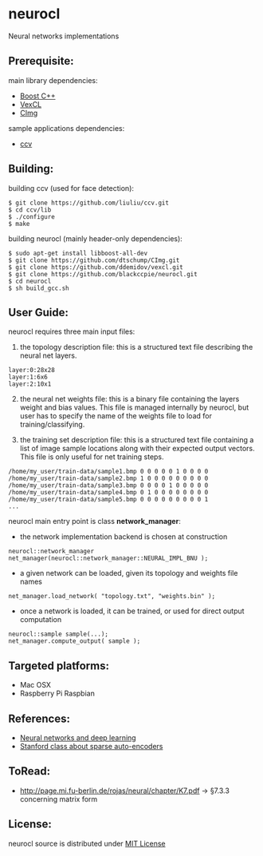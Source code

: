 # neurocl
Neural networks implementations

## Prerequisite:

main library dependencies:

- [Boost C++](https://github.com/boostorg)
- [VexCL](https://github.com/ddemidov/vexcl)
- [CImg](https://github.com/dtschump/CImg)

sample applications dependencies:

- [ccv](http://libccv.org)

## Building:

building ccv (used for face detection):
```
$ git clone https://github.com/liuliu/ccv.git
$ cd ccv/lib
$ ./configure
$ make
```

building neurocl (mainly header-only dependencies):
```
$ sudo apt-get install libboost-all-dev
$ git clone https://github.com/dtschump/CImg.git
$ git clone https://github.com/ddemidov/vexcl.git
$ git clone https://github.com/blackccpie/neurocl.git
$ cd neurocl
$ sh build_gcc.sh
```

## User Guide:

neurocl requires three main input files:

1. the topology description file: this is a structured text file describing the neural net layers.
```
layer:0:28x28
layer:1:6x6
layer:2:10x1
```
2. the neural net weights file: this is a binary file containing the layers weight and bias values. This file is managed internally by neurocl, but user has to specify the name of the weights file to load for training/classifying.

3. the training set description file: this is a structured text file containing a list of image sample locations along with their expected output vectors. This file is only useful for net training steps.
```
/home/my_user/train-data/sample1.bmp 0 0 0 0 0 1 0 0 0 0
/home/my_user/train-data/sample2.bmp 1 0 0 0 0 0 0 0 0 0
/home/my_user/train-data/sample3.bmp 0 0 0 0 1 0 0 0 0 0
/home/my_user/train-data/sample4.bmp 0 1 0 0 0 0 0 0 0 0
/home/my_user/train-data/sample5.bmp 0 0 0 0 0 0 0 0 0 1
...
```

neurocl main entry point is class **network_manager**:
- the network implementation backend is chosen at construction
```
neurocl::network_manager net_manager(neurocl::network_manager::NEURAL_IMPL_BNU );
```
- a given network can be loaded, given its topology and weights file names
```
net_manager.load_network( "topology.txt", "weights.bin" );
```
- once a network is loaded, it can be trained, or used for direct output computation
```
neurocl::sample sample(...);
net_manager.compute_output( sample );
```

## Targeted platforms:

- Mac OSX
- Raspberry Pi Raspbian

## References:
- [Neural networks and deep learning](http://neuralnetworksanddeeplearning.com)
- [Stanford class about sparse auto-encoders](http://web.stanford.edu/class/cs294a/sparseAutoencoder.pdf)

## ToRead:
- http://page.mi.fu-berlin.de/rojas/neural/chapter/K7.pdf
-> §7.3.3 concerning matrix form

## License:

neurocl source is distributed under [MIT License](https://en.wikipedia.org/wiki/MIT_License)
